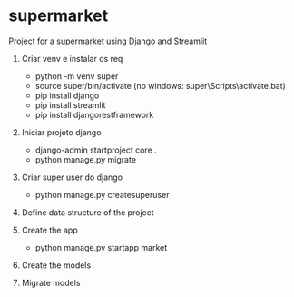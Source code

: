 # supermarket
Project for a supermarket using Django and Streamlit 

1. Criar venv e instalar os req
    - python -m venv super
    - source super/bin/activate (no windows: super\Scripts\activate.bat)
    - pip install django
    - pip install streamlit
    - pip install djangorestframework

2. Iniciar projeto django 
    - django-admin startproject core .
    - python manage.py migrate

3. Criar super user do django
    - python manage.py createsuperuser

4. Define data structure of the project

5. Create the app
    - python manage.py startapp market

6. Create the models

7. Migrate models

# 